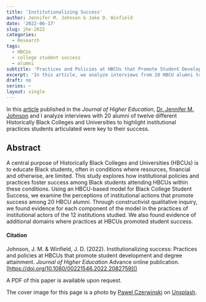 ```yaml
---
title: 'Institutionalizing Success'
author: Jennifer M. Johnson & Jake D. Winfield
date: '2022-06-17'
slug: jhe-2022
categories:
  - Research
tags:
  - HBCUs
  - college student success
  - alumni
subtitle: 'Practices and Policies at HBCUs that Promote Student Development and Degree Attainment'
excerpt: 'In this article, we analyze interviews from 20 HBCU alumni to examine institutional practices that supported their success.'
draft: no 
series: ~
layout: single
---
```


In this [article](https://doi.org/10.1080/00221546.2022.2082759) published in the *Journal of Higher Education*, [Dr. Jennifer M. Johnson](https://www.jmjohnsonphd.com) and I analyze interviews with 20 alumni of twelve different Historically Black Colleges and Universities to highlight institutional practices students articulated were key to their success.  


## Abstract
A central purpose of Historically Black Colleges and Universities (HBCUs) is to educate Black students, often in conditions where resources, financial and otherwise, are limited. This study explores how institutional policies and practices foster success among Black students attending HBCUs within these conditions. Using an HBCU-based model for Black College Student Success, we examine the perceptions of institutional actions that promote success among 20 HBCU alumni. Through constructivist qualitative inquiry, we found evidence for each component of the model in the practices of institutional actors of the 12 institutions studied. We also found evidence of additional domains where practices at HBCUs promoted student success.

#### Citation
Johnson, J. M. & Winfield, J. D. (2022). Institutionalizing success: Practices and policies at HBCUs that promote student development and degree attainment. *Journal of Higher Education* Advance  online publication. [https://doi.org/10.1080/00221546.2022.2082759]()

A PDF of this paper is available upon request.

The cover image for this page is a photo by [Pawel Czerwinski](https://unsplash.com/@pawel_czerwinski) on [Unsplash](https://unsplash.com/photos/ga6-nQKVjC8).
